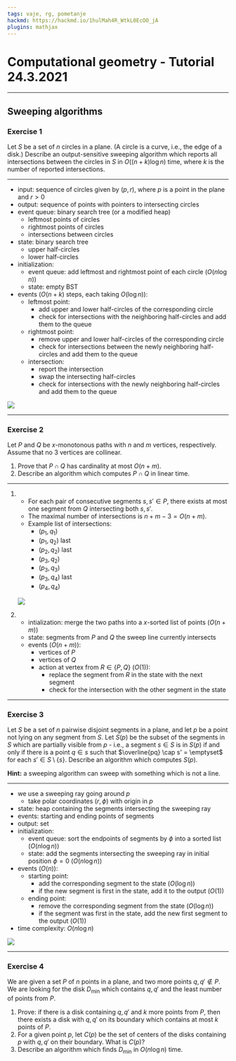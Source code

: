 ```yaml
---
tags: vaje, rg, pometanje
hackmd: https://hackmd.io/1hulMah4R_WtkL0EcOO_jA
plugins: mathjax
---
```

# Computational geometry - Tutorial 24.3.2021

---

## Sweeping algorithms

### Exercise 1

Let $S$ be a set of $n$ circles in a plane. (A circle is a curve, i.e., the edge of a disk.) Describe an output-sensitive sweeping algorithm which reports all intersections between the circles in $S$ in $O((n+k) \log n)$ time, where $k$ is the number of reported intersections.

----

* input: sequence of circles given by $(p, r)$, where $p$ is a point in the plane and $r > 0$
* output: sequence of points with pointers to intersecting circles
* event queue: binary search tree (or a modified heap)
  - leftmost points of circles
  - rightmost points of circles
  - intersections between circles
* state: binary search tree
  - upper half-circles
  - lower half-circles
* initialization:
  - event queue: add leftmost and rightmost point of each circle ($O(n \log n)$)
  - state: empty BST
* events ($O(n+k)$ steps, each taking $O(\log n)$):
  - leftmost point:
    + add upper and lower half-circles of the corresponding circle
    + check for intersections with the neighboring half-circles and add them to the queue
  - rightmost point:
    + remove upper and lower half-circles of the corresponding circle
    + check for intersections between the newly neighboring half-circles and add them to the queue
  - intersection:
    + report the intersection
    + swap the intersecting half-circles
    + check for intersections with the newly neighboring half-circles and add them to the queue

![](https://jaanos.github.io/computational-geometry/notes/2021/2021-03-24/circles.png)

---

### Exercise 2

Let $P$ and $Q$ be $x$-monotonous paths with $n$ and $m$ vertices, respectively. Assume that no $3$ vertices are collinear.

1. Prove that $P \cap Q$ has cardinality at most $O(n+m)$.
2. Describe an algorithm which computes $P \cap Q$ in linear time.

----

1. * For each pair of consecutive segments $s, s' \in P$, there exists at most one segment from $Q$ intersecting both $s, s'$.
   * The maximal number of intersections is $n+m-3 = O(n+m)$.
   * Example list of intersections:
     - $({p_1}, {q_1})$
     - $({p_1}, {q_2})$ last
     - $({p_2}, {q_2})$ last
     - $({p_3}, {q_2})$
     - $({p_3}, {q_3})$
     - $({p_3}, {q_4})$ last
     - $({p_4}, {q_4})$

   ![](https://jaanos.github.io/computational-geometry/notes/2021/2021-03-24/paths.png)

2. * intialization: merge the two paths into a $x$-sorted list of points ($O(n+m)$)
   * state: segments from $P$ and $Q$ the sweep line currently intersects
   * events ($O(n+m)$):
     - vertices of $P$
     - vertices of $Q$
     - action at vertex from $R \in \lbrace P, Q \rbrace$ ($O(1)$):
       + replace the segment from $R$ in the state with the next segment
       + check for the intersection with the other segment in the state

---

### Exercise 3

Let $S$ be a set of $n$ pairwise disjoint segments in a plane, and let $p$ be a point not lying on any segment from $S$. Let $S(p)$ be the subset of the segments in $S$ which are partially visible from $p$ - i.e., a segment $s \in S$ is in $S(p)$ if and only if there is a point $q \in s$ such that $\overline{pq} \cap s' = \emptyset$ for each $s' \in S \setminus \lbrace s \rbrace$. Describe an algorithm which computes $S(p)$.

**Hint:** a sweeping algorithm can sweep with something which is not a line.

----

* we use a sweeping ray going around $p$
  - take polar coordinates $(r, \phi)$ with origin in $p$
* state: heap containing the segments intersecting the sweeping ray
* events: starting and ending points of segments
* output: set
* initialization:
  - event queue: sort the endpoints of segments by $\phi$ into a sorted list ($O(n \log n)$)
  - state: add the segments intersecting the sweeping ray in initial position $\phi = 0$ ($O(n \log n)$)
* events ($O(n)$):
  - starting point:
    + add the corresponding segment to the state ($O(\log n)$)
    + if the new segment is first in the state, add it to the output ($O(1)$)
  - ending point:
    + remove the corresponding segment from the state ($O(\log n)$)
    + if the segment was first in the state, add the new first segment to the output ($O(1)$)
* time complexity: $O(n \log n)$

![](https://jaanos.github.io/computational-geometry/notes/2021/2021-03-24/segments.png)

---

### Exercise 4

We are given a set $P$ of $n$ points in a plane, and two more points $q,q' \notin P$. We are looking for the disk ${D_\min}$ which contains $q, q'$ and the least number of points from $P$.

1. Prove: if there is a disk containing $q, q'$ and $k$ more points from $P$, then there exists a disk with $q, q'$ on its boundary which contains at most $k$ points of $P$.
2. For a given point $p$, let $C(p)$ be the set of centers of the disks containing $p$ with $q, q'$ on their boundary. What is $C(p)$?
3. Describe an algorithm which finds ${D_\min}$ in $O(n \log n)$ time.